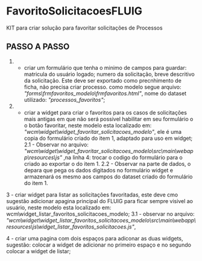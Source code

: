 # FavoritoSolicitacoesFLUIG
KIT para criar solução para favoritar solicitações de Processos

## PASSO A PASSO
1. - criar um formulário que tenha o minimo de campos para guardar: matricula do usuário logado; numero da solicitação, breve descritivo da solicitação. Este deve ser exportado como precnhimento de ficha, não precisa criar processo.
como modelo segue arquivo: _"forms\frmfavoritos_modelo\frmfavoritos.html"_, nome do dataset utilizado: _"processos_favoritos"_;

2. - criar a widget para criar o favoritos para os casos de solicitações mais antigas em que não será possivel habilitar em seu formulário o o botão favoritar, neste modelo esta localizado em: _"wcm\widget\widget_favoritar_solicitacoes_modelo"_, ele é uma copia do formulário criado do item 1, adaptado para uso em widget;
  2.1 - Observar no arquivo: _"wcm\widget\widget_favoritar_solicitacoes_modelo\src\main\webapp\resources\js"_ ,na linha 4: trocar o codigo do formulário para o criado ao exportar o do item 1.
  2.2 - Observar na parte de dados, o depara que pega os dados digitados no formulário widget e armazenará os mesmo aos campos do dataset criado do formulário do item 1.   

3 - criar widget para listar as solicitações favoritadas, este deve cmo sugestão adicionar  apagina principal do FLUIG para ficar sempre visivel ao usuário, neste modelo esta localizado em: wcm\widget_listar_favoritos_solicitacoes_modelo;
  3.1 - observar no arquivo: _"wcm\widget\widget_listar_favoritos_solicitacoes_modelo\src\main\webapp\resources\js\widget_listar_favoritos_solicitacoes.js"_, 

4 - criar uma pagina com dois espaços para adiconar as duas widgets, sugestão: colocar a widget de adicionar no primeiro espaço e no segundo colocar a widget de listar;





